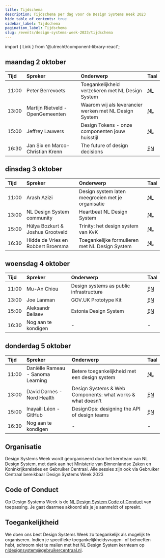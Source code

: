 ```yaml
---
title: Tijdschema
description: Tijdschema per dag voor de Design Systems Week 2023
hide_table_of_contents: true
sidebar_label: Tijdschema
pagination_label: Tijdschema
slug: /events/design-systems-week-2023/tijdschema
---
```


import { Link } from '@utrecht/component-library-react';

## maandag 2 oktober

| Tijd  | Spreker                          | Onderwerp                                                                                                                                                                  | Taal                               |
| :---- | :------------------------------- | :------------------------------------------------------------------------------------------------------------------------------------------------------------------------- | ---------------------------------- |
| 11:00 | Peter Berrevoets                 | <Link href="https://www.gebruikercentraal.nl/agenda/toegankelijkheid-verzekeren-met-nl-design-system/">Toegankelijkheid verzekeren met NL Design System</Link>             | <abbr title="Nederlands">NL</abbr> |
| 13:00 | Martijn Rietveld - OpenGemeenten | <Link href="https://www.gebruikercentraal.nl/agenda/waarom-wij-als-leverancier-werken-met-nl-design-system/">Waarom wij als leverancier werken met NL Design System</Link> | <abbr title="Nederlands">NL</abbr> |
| 15:00 | Jeffrey Lauwers                  | <Link href="https://www.gebruikercentraal.nl/agenda/onze-componenten-jouw-huisstijl-over-design-tokens/">Design Tokens - onze componenten jouw huisstijl</Link>            | <abbr title="Nederlands">NL</abbr> |
| 16:30 | Jan Six en Marco-Christian Krenn | <Link href="https://www.gebruikercentraal.nl/agenda/the-future-of-design-decisions/">The future of design decisions</Link>                                                 | <abbr title="English">EN</abbr>    |

## dinsdag 3 oktober

| Tijd  | Spreker                            | Onderwerp                                                                                                                                                        | Taal                               |
| :---- | :--------------------------------- | :--------------------------------------------------------------------------------------------------------------------------------------------------------------- | ---------------------------------- |
| 11:00 | Arash Azizi                        | <Link href="https://www.gebruikercentraal.nl/agenda/design-system-laten-meegroeien-met-je-organisatie/">Design system laten meegroeien met je organisatie</Link> | <abbr title="Nederlands">NL</abbr> |
| 13:00 | NL Design System community         | <Link href="https://www.gebruikercentraal.nl/agenda/update-heartbeat-van-het-nl-design-system-3/">Heartbeat NL Design System</Link>                              | <abbr title="Nederlands">NL</abbr> |
| 15:00 | Hülya Bozkurt & Joshua Grootveld   | <Link href="https://www.gebruikercentraal.nl/agenda/trinity-het-design-system-van-de-kvk/">Trinity: het design system van KvK</Link>                             | <abbr title="Nederlands">NL</abbr> |
| 16:30 | Hidde de Vries en Robbert Broersma | <Link href="https://www.gebruikercentraal.nl/agenda/toegankelijke-formulieren-met-nl-design-system/">Toegankelijke formulieren met NL Design System</Link>       | <abbr title="Nederlands">NL</abbr> |

## woensdag 4 oktober

| Tijd  | Spreker             | Onderwerp                                                                                                                                   | Taal                            |
| :---- | :------------------ | :------------------------------------------------------------------------------------------------------------------------------------------ | ------------------------------- |
| 11:00 | Mu-An Chiou         | <Link href="https://www.gebruikercentraal.nl/agenda/design-systems-as-public-infrastructure">Design systems as public infrastructure</Link> | <abbr title="English">EN</abbr> |
| 13:00 | Joe Lanman          | <Link href="https://www.gebruikercentraal.nl/agenda/the-gov-uk-prototype-kit/">GOV.UK Prototype Kit</Link>                                  | <abbr title="English">EN</abbr> |
| 15:00 | Aleksandr Beliaev   | <Link href="https://www.gebruikercentraal.nl/agenda/estland-design-system/">Estonia Design System</Link>                                    | <abbr title="English">EN</abbr> |
| 16:30 | Nog aan te kondigen | -                                                                                                                                           | -                               |

## donderdag 5 oktober

| Tijd  | Spreker                           | Onderwerp                                                                                                                                                                    | Taal                               |
| :---- | :-------------------------------- | :--------------------------------------------------------------------------------------------------------------------------------------------------------------------------- | ---------------------------------- |
| 11:00 | Daniëlle Rameau - Sanoma Learning | <Link href="https://www.gebruikercentraal.nl/agenda/betere-toegankelijkheid-met-een-design-system/">Betere toegankelijkheid met een design system</Link>                     | <abbr title="Nederlands">NL</abbr> |
| 13:00 | David Darnes - Nord Health        | <Link href="https://www.gebruikercentraal.nl/agenda/design-systems-web-components-what-works-what-doesnt/">Design Systems & Web Components: what works & what doesn’t</Link> | <abbr title="English">EN</abbr>    |
| 15:00 | Inayaili Léon - GitHub            | <Link href="https://www.gebruikercentraal.nl/agenda/designops-designing-the-api-of-design-teams/">DesignOps: designing the API of design teams</Link>                        | <abbr title="English">EN</abbr>    |
| 16:30 | Nog aan te kondigen               | -                                                                                                                                                                            | -                                  |

## Organisatie

Design Systems Week wordt georganiseerd door het kernteam van NL Design System, met dank aan het Ministerie van Binnenlandse Zaken en Koninkrijksrelaties en <Link href="https://www.gebruikercentraal.nl">Gebruiker Centraal</Link>. Alle sessies zijn ook via Gebruiker Centraal bereikbaar <Link href="https://www.gebruikercentraal.nl/design-systems-week/">Design Systems Week 2023</Link>

## Code of Conduct

Op Design Systems Week is de [NL Design System Code of Conduct](https://github.com/nl-design-system/.github/blob/main/CODE_OF_CONDUCT.nl.md) van toepassing. Je gaat daarmee akkoord als je je aanmeldt of spreekt.

## Toegankelijkheid

We doen ons best Design Systems Week zo toegankelijk als mogelijk te organiseren. Indien je specifieke toegankelijkheidsvragen- of behoeften hebt, schroom niet te mailen met het NL Design System kernteam op [nldesignsystem@gebruikercentraal.nl](mailto:nldesignsystem@gebruikercentraal.nl).
